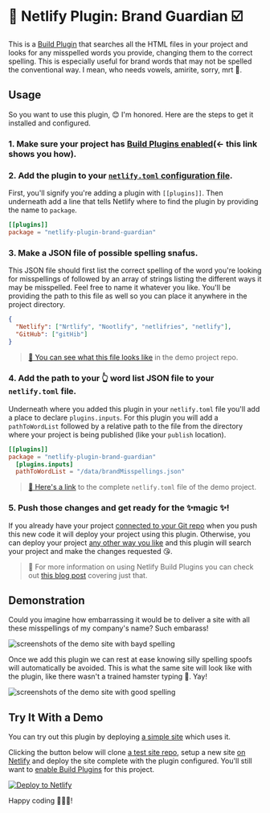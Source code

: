 # 🔌 Netlify Plugin: Brand Guardian ☑️

This is a [Build Plugin](https://docs.netlify.com/configure-builds/build-plugins/?utm_source=repo&utm_medium=brand-guardian-tzm&utm_campaign=devex) that searches all the HTML files in your project and looks for any misspelled words you provide, changing them to the correct spelling. This is especially useful for brand words that may not be spelled the conventional way. I mean, who needs vowels, amirite, sorry, mrt 😬.

## Usage

So you want to use this plugin, 😊 I'm honored. Here are the steps to get it installed and configured.

### 1. Make sure your project has [Build Plugins enabled](https://docs.netlify.com/configure-builds/build-plugins/?utm_source=repo&utm_medium=brand-guardian-tzm&utm_campaign=devex#enable-build-plugins-beta)(<- this link shows you how).

### 2. Add the plugin to your [`netlify.toml` configuration file](https://docs.netlify.com/configure-builds/file-based-configuration/?utm_source=repo&utm_medium=brand-guardian-tzm&utm_campaign=devex).

First, you'll signify you're adding a plugin with `[[plugins]]`. Then underneath add a line that tells Netlify where to find the plugin by providing the name to `package`.

```toml
[[plugins]]
package = "netlify-plugin-brand-guardian"
```

### 3. Make a JSON file of possible spelling snafus.

This JSON file should first list the correct spelling of the word you're looking for misspellings of followed by an array of strings listing the different ways it may be misspelled. Feel free to name it whatever you like. You'll be providing the path to this file as well so you can place it anywhere in the project directory.

```json
{
  "Netlify": ["Nrtlify", "Nootlify", "netlifries", "netlify"],
  "GitHub": ["gitHib"]
}
```

> [🐙 You can see what this file looks like](https://github.com/tzmanics/demo-netlify-plugin-brand-guardian/blob/master/src/wordList.json) in the demo project repo.

### 4. Add the path to your 👆 word list JSON file to your `netlify.toml` file.

Underneath where you added this plugin in your `netlify.toml` file you'll add a place to declare `plugins.inputs`. For this plugin you will add a `pathToWordList` followed by a relative path to the file from the directory where your project is being published (like your `publish` location).

```toml
[[plugins]]
package = "netlify-plugin-brand-guardian"
  [plugins.inputs]
  pathToWordList = "/data/brandMisspellings.json"
```

> [🐙 Here's a link](https://github.com/tzmanics/demo-netlify-plugin-brand-guardian/blob/master/netlify.toml) to the complete `netlify.toml` file of the demo project.

### 5. Push those changes and get ready for the ✨magic ✨!

If you already have your project [connected to your Git repo](https://docs.netlify.com/site-deploys/create-deploys/?utm_source=repo&utm_medium=brand-guardian-tzm&utm_campaign=devex#deploy-with-git) when you push this new code it will deploy your project using this plugin. Otherwise, you can deploy your project [any other way you like](https://docs.netlify.com/site-deploys/overview/#deploy-summary?utm_source=repo&utm_medium=brand-guardian-tzm&utm_campaign=devex) and this plugin will search your project and make the changes requested 😘.

> 🧠 For more information on using Netlify Build Plugins you can check out [this blog post](https://www.netlify.com/blog/2020/04/30/whats-a-netlify-build-plugin-series-part-1-using-build-plugins/?utm_source=repo&utm_medium=brand-guardian-tzm&utm_campaign=devex) covering just that.

## Demonstration

Could you imagine how embarrassing it would be to deliver a site with all these misspellings of my company's name? Such embarass!

![screenshots of the demo site with bayd spelling](https://res.cloudinary.com/dzkoxrsdj/image/upload/v1589598195/baydSpelling_a9xjm2.jpg)

Once we add this plugin we can rest at ease knowing silly spelling spoofs will automatically be avoided. This is what the same site will look like with the plugin, like there wasn't a trained hamster typing 🐹. Yay!

![screenshots of the demo site with good spelling](https://res.cloudinary.com/dzkoxrsdj/image/upload/v1589598193/goodSpelling_ewvt2s.jpg)

## Try It With a Demo

You can try out this plugin by deploying [a simple site](https://demo-netlify-plugin-brand-guardian.netlify.app) which uses it.

Clicking the button below will clone [a test site repo](https://github.com/tzmanics/demo-netlify-plugin-brand-guardian), setup a new site [on Netlify](https://netlify.com?utm_source=repo&utm_medium=brand-guardian-tzm&utm_campaign=devex) and deploy the site complete with the plugin configured. You'll still want to [enable Build Plugins](https://docs.netlify.com/configure-builds/build-plugins/?utm_source=repo&utm_medium=brand-guardian-tzm&utm_campaign=devex#enable-build-plugins-beta) for this project.

[![Deploy to Netlify](https://www.netlify.com/img/deploy/button.svg)](https://app.netlify.com/start/deploy?repository=https://github.com/tzmanics/demo-netlify-plugin-brand-guardian)

Happy coding 👩🏻‍💻!

